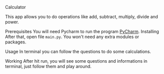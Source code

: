 Calculator 

This app allows you to do operations like add, subtract, multiply, divide and power.

Prerequisites
You will need Pycharm to run the program [PyCharm](https://www.jetbrains.com/help/pycharm/installation-guide.html).
Installing
After that, open file `main.py`.
You won't need any extra modules or packages.

Usage
In terminal you can follow the questions to do some calculations.

Working
After hit run, you will see some questions and informations in terminal, just follow them and play around.
